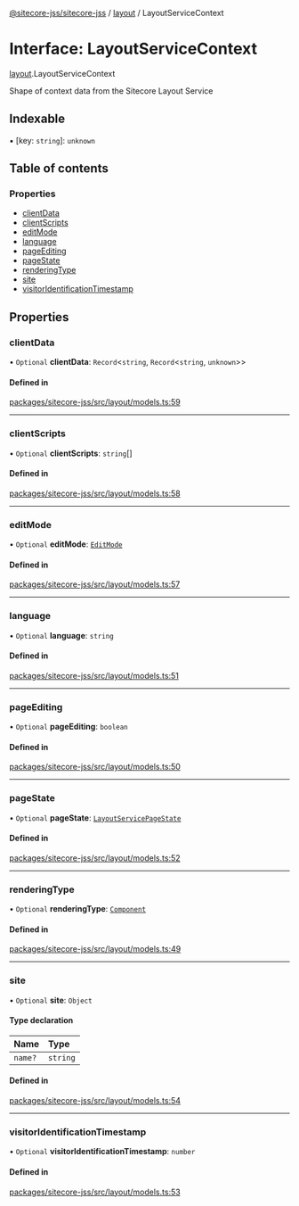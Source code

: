 [@sitecore-jss/sitecore-jss](../README.md) / [layout](../modules/layout.md) / LayoutServiceContext

# Interface: LayoutServiceContext

[layout](../modules/layout.md).LayoutServiceContext

Shape of context data from the Sitecore Layout Service

## Indexable

▪ [key: `string`]: `unknown`

## Table of contents

### Properties

- [clientData](layout.LayoutServiceContext.md#clientdata)
- [clientScripts](layout.LayoutServiceContext.md#clientscripts)
- [editMode](layout.LayoutServiceContext.md#editmode)
- [language](layout.LayoutServiceContext.md#language)
- [pageEditing](layout.LayoutServiceContext.md#pageediting)
- [pageState](layout.LayoutServiceContext.md#pagestate)
- [renderingType](layout.LayoutServiceContext.md#renderingtype)
- [site](layout.LayoutServiceContext.md#site)
- [visitorIdentificationTimestamp](layout.LayoutServiceContext.md#visitoridentificationtimestamp)

## Properties

### clientData

• `Optional` **clientData**: `Record`\<`string`, `Record`\<`string`, `unknown`\>\>

#### Defined in

[packages/sitecore-jss/src/layout/models.ts:59](https://github.com/Sitecore/jss/blob/390e68c29/packages/sitecore-jss/src/layout/models.ts#L59)

___

### clientScripts

• `Optional` **clientScripts**: `string`[]

#### Defined in

[packages/sitecore-jss/src/layout/models.ts:58](https://github.com/Sitecore/jss/blob/390e68c29/packages/sitecore-jss/src/layout/models.ts#L58)

___

### editMode

• `Optional` **editMode**: [`EditMode`](../enums/layout.EditMode.md)

#### Defined in

[packages/sitecore-jss/src/layout/models.ts:57](https://github.com/Sitecore/jss/blob/390e68c29/packages/sitecore-jss/src/layout/models.ts#L57)

___

### language

• `Optional` **language**: `string`

#### Defined in

[packages/sitecore-jss/src/layout/models.ts:51](https://github.com/Sitecore/jss/blob/390e68c29/packages/sitecore-jss/src/layout/models.ts#L51)

___

### pageEditing

• `Optional` **pageEditing**: `boolean`

#### Defined in

[packages/sitecore-jss/src/layout/models.ts:50](https://github.com/Sitecore/jss/blob/390e68c29/packages/sitecore-jss/src/layout/models.ts#L50)

___

### pageState

• `Optional` **pageState**: [`LayoutServicePageState`](../enums/layout.LayoutServicePageState.md)

#### Defined in

[packages/sitecore-jss/src/layout/models.ts:52](https://github.com/Sitecore/jss/blob/390e68c29/packages/sitecore-jss/src/layout/models.ts#L52)

___

### renderingType

• `Optional` **renderingType**: [`Component`](../enums/layout.RenderingType.md#component)

#### Defined in

[packages/sitecore-jss/src/layout/models.ts:49](https://github.com/Sitecore/jss/blob/390e68c29/packages/sitecore-jss/src/layout/models.ts#L49)

___

### site

• `Optional` **site**: `Object`

#### Type declaration

| Name | Type |
| :------ | :------ |
| `name?` | `string` |

#### Defined in

[packages/sitecore-jss/src/layout/models.ts:54](https://github.com/Sitecore/jss/blob/390e68c29/packages/sitecore-jss/src/layout/models.ts#L54)

___

### visitorIdentificationTimestamp

• `Optional` **visitorIdentificationTimestamp**: `number`

#### Defined in

[packages/sitecore-jss/src/layout/models.ts:53](https://github.com/Sitecore/jss/blob/390e68c29/packages/sitecore-jss/src/layout/models.ts#L53)
